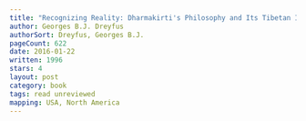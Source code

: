```yaml
---
title: "Recognizing Reality: Dharmakirti's Philosophy and Its Tibetan Interpretations (SUNY Series in Buddhist Studies)"
author: Georges B.J. Dreyfus
authorSort: Dreyfus, Georges B.J.
pageCount: 622
date: 2016-01-22
written: 1996
stars: 4
layout: post
category: book
tags: read unreviewed
mapping: USA, North America
---
```

